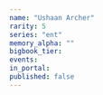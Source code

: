 ```yaml
---
name: "Ushaan Archer"
rarity: 5
series: "ent"
memory_alpha: ""
bigbook_tier:
events:
in_portal:
published: false
---
```

